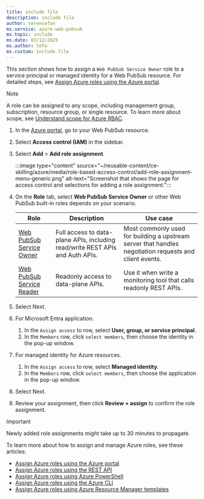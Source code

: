```yaml
---
title: include file
description: include file
author: terencefan
ms.service: azure-web-pubsub
ms.topic: include
ms.date: 03/12/2025
ms.author: tefa
ms.custom: include file
---
```


This section shows how to assign a `Web PubSub Service Owner` role to a service principal or managed identity for a Web PubSub resource.
For detailed steps, see [Assign Azure roles using the Azure portal](../../role-based-access-control/role-assignments-portal.yml).

> [!NOTE]
> A role can be assigned to any scope, including management group, subscription, resource group, or single resource. To learn more about scope, see [Understand scope for Azure RBAC](../../role-based-access-control/scope-overview.md).

1. In the [Azure portal](https://portal.azure.com/), go to your Web PubSub resource.

1. Select **Access control (IAM)** in the sidebar.

1. Select **Add** > **Add role assignment**.

   :::image type="content" source="~/reusable-content/ce-skilling/azure/media/role-based-access-control/add-role-assignment-menu-generic.png" alt-text="Screenshot that shows the page for access control and selections for adding a role assignment.":::

1. On the **Role** tab, select **Web PubSub Service Owner** or other Web PubSub built-in roles depends on your scenario.

   | Role                                                                                              | Description                                                                                               | Use case                                                                                                                                     |
   | ------------------------------------------------------------------------------------------------- | --------------------------------------------------------------------------------------------------------- | -------------------------------------------------------------------------------------------------------------------------------------------- |
   | [Web PubSub Service Owner](/azure/role-based-access-control/built-in-roles#web-pubsub-service-owner)           | Full access to data-plane APIs, including read/write REST APIs and Auth APIs.                                               | Most commonly used for building a upstream server that handles negotiation requests and client events.                                                                                                             |
   | [Web PubSub Service Reader](/azure/role-based-access-control/built-in-roles#web-pubsub-service-reader)           | Readonly access to data-plane APIs.                                                | Use it when write a monitoring tool that calls readonly REST APIs.

1. Select Next.

1. For Microsoft Entra application.

   1. In the `Assign access` to row, select **User, group, or service principal**.
   1. In the `Members` row, click `select members`, then choose the identity in the pop-up window.

1. For managed identity for Azure resources.

   1. In the `Assign access` to row, select **Managed identity**.
   1. In the `Members` row, click `select members`, then choose the application in the pop-up window.

1. Select Next.

1. Review your assignment, then click **Review + assign** to confirm the role assignment.

> [!IMPORTANT]
> Newly added role assignments might take up to 30 minutes to propagate.

To learn more about how to assign and manage Azure roles, see these articles:

- [Assign Azure roles using the Azure portal](../../role-based-access-control/role-assignments-portal.yml)
- [Assign Azure roles using the REST API](../../role-based-access-control/role-assignments-rest.md)
- [Assign Azure roles using Azure PowerShell](../../role-based-access-control/role-assignments-powershell.md)
- [Assign Azure roles using the Azure CLI](../../role-based-access-control/role-assignments-cli.md)
- [Assign Azure roles using Azure Resource Manager templates](../../role-based-access-control/role-assignments-template.md)